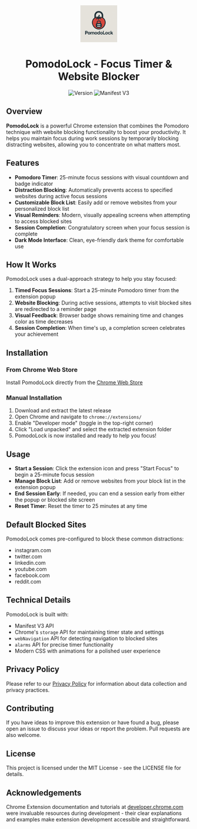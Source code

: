 <p align="center">
  <img src="icons/icon128.png" width="100" alt="PomodoLock Logo" />
</p>

<h1 align="center">PomodoLock - Focus Timer & Website Blocker</h1>

<p align="center">
  <img src="https://img.shields.io/badge/version-1.0.0-blue" alt="Version">
  <img src="https://img.shields.io/badge/manifest-v3-green" alt="Manifest V3">
</p>

## Overview

**PomodoLock** is a powerful Chrome extension that combines the Pomodoro technique with website blocking functionality to boost your productivity. It helps you maintain focus during work sessions by temporarily blocking distracting websites, allowing you to concentrate on what matters most.

## Features

- **Pomodoro Timer**: 25-minute focus sessions with visual countdown and badge indicator
- **Distraction Blocking**: Automatically prevents access to specified websites during active focus sessions
- **Customizable Block List**: Easily add or remove websites from your personalized block list
- **Visual Reminders**: Modern, visually appealing screens when attempting to access blocked sites
- **Session Completion**: Congratulatory screen when your focus session is complete
- **Dark Mode Interface**: Clean, eye-friendly dark theme for comfortable use

## How It Works

PomodoLock uses a dual-approach strategy to help you stay focused:

1. **Timed Focus Sessions**: Start a 25-minute Pomodoro timer from the extension popup
2. **Website Blocking**: During active sessions, attempts to visit blocked sites are redirected to a reminder page
3. **Visual Feedback**: Browser badge shows remaining time and changes color as time decreases
4. **Session Completion**: When time's up, a completion screen celebrates your achievement

## Installation

### From Chrome Web Store

Install PomodoLock directly from the [Chrome Web Store](https://chrome.google.com/webstore/detail/)

### Manual Installation

1. Download and extract the latest release
2. Open Chrome and navigate to `chrome://extensions/`
3. Enable "Developer mode" (toggle in the top-right corner)
4. Click "Load unpacked" and select the extracted extension folder
5. PomodoLock is now installed and ready to help you focus!

## Usage

- **Start a Session**: Click the extension icon and press "Start Focus" to begin a 25-minute focus session
- **Manage Block List**: Add or remove websites from your block list in the extension popup
- **End Session Early**: If needed, you can end a session early from either the popup or blocked site screen
- **Reset Timer**: Reset the timer to 25 minutes at any time

## Default Blocked Sites

PomodoLock comes pre-configured to block these common distractions:

- instagram.com
- twitter.com
- linkedin.com
- youtube.com
- facebook.com
- reddit.com

## Technical Details

PomodoLock is built with:

- Manifest V3 API
- Chrome's `storage` API for maintaining timer state and settings
- `webNavigation` API for detecting navigation to blocked sites
- `alarms` API for precise timer functionality
- Modern CSS with animations for a polished user experience

## Privacy Policy

Please refer to our [Privacy Policy](https://shubhs27.github.io/PomodoLock/privacy-policy) for information about data collection and privacy practices.

## Contributing

If you have ideas to improve this extension or have found a bug, please open an issue to discuss your ideas or report the problem. Pull requests are also welcome.

## License

This project is licensed under the MIT License - see the LICENSE file for details.

## Acknowledgements

Chrome Extension documentation and tutorials at [developer.chrome.com](https://developer.chrome.com/docs/extensions) were invaluable resources during development - their clear explanations and examples make extension development accessible and straightforward.
